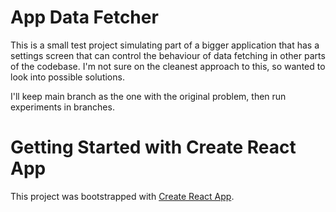# App Data Fetcher

This is a small test project simulating part of a bigger application that has a settings screen that can control the behaviour of data fetching in other parts of the codebase. I'm not sure on the cleanest approach to this, so wanted to look into possible solutions.

I'll keep main branch as the one with the original problem, then run experiments in branches.

# Getting Started with Create React App

This project was bootstrapped with [Create React App](https://github.com/facebook/create-react-app).
